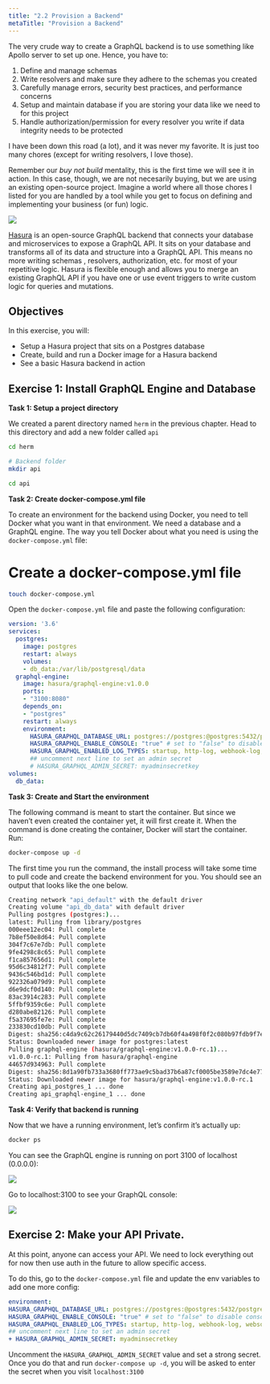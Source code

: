 ```yaml
---
title: "2.2 Provision a Backend"
metaTitle: "Provision a Backend"
---
```


The very crude way to create a GraphQL backend is to use something like Apollo server to set up one. Hence, you have to:

1. Define and manage schemas
2. Write resolvers and make sure they adhere to the schemas you created
3. Carefully manage errors, security best practices, and performance concerns
4. Setup and maintain database if you are storing your data like we need to for this project
5. Handle authorization/permission for every resolver you write if data integrity needs to be protected

I have been down this road (a lot), and it was never my favorite. It is just too many chores (except for writing resolvers, I love those).

Remember our *buy not build* mentality, this is the first time we will see it in action. In this case, though, we are not necesarily buying, but we are using an existing open-source project. Imagine a world where all those chores I listed for you are handled by a tool while you get to focus on defining and implementing your business (or fun) logic. 

![](https://paper-attachments.dropbox.com/s_3AC7960F224B1F7A7267EA8FA5552E4542A52D026AA617CF3A5699D55D57A064_1576418109080_New+Wireframe+1.png)


[Hasura](https://hasura.io/) is an open-source GraphQL backend that connects your database and microservices to expose a GraphQL API. It sits on your database and transforms all of its data and structure into a GraphQL API. This means no more writing schemas , resolvers, authorization, etc. for most of your repetitive logic. Hasura is flexible enough and allows you to merge an existing GraphQL API if you have one or use event triggers to write custom logic for queries and mutations.



## Objectives

In this exercise, you will:


- Setup a Hasura project that sits on a Postgres database
- Create, build and run a Docker image for a Hasura backend
- See a basic Hasura backend in action


## Exercise 1: Install GraphQL Engine and Database

**Task 1: Setup a project directory**

We created a parent directory named `herm` in the previous chapter. Head to this directory and add a new folder called `api`

```bash
cd herm

# Backend folder
mkdir api

cd api
```

**Task 2: Create docker-compose.yml file**

To create an environment for the backend using Docker, you need to tell Docker what you want in that environment. We need a database and a GraphQL engine. The way you tell Docker about what you need is using the `docker-compose.yml` file:


# Create a docker-compose.yml file

```bash
touch docker-compose.yml
```

Open the `docker-compose.yml` file and paste the following configuration:

```yml
version: '3.6'
services:
  postgres:
    image: postgres
    restart: always
    volumes:
    - db_data:/var/lib/postgresql/data
  graphql-engine:
    image: hasura/graphql-engine:v1.0.0
    ports:
    - "3100:8080"
    depends_on:
    - "postgres"
    restart: always
    environment:
      HASURA_GRAPHQL_DATABASE_URL: postgres://postgres:@postgres:5432/postgres
      HASURA_GRAPHQL_ENABLE_CONSOLE: "true" # set to "false" to disable console
      HASURA_GRAPHQL_ENABLED_LOG_TYPES: startup, http-log, webhook-log, websocket-log, query-log
      ## uncomment next line to set an admin secret
      # HASURA_GRAPHQL_ADMIN_SECRET: myadminsecretkey
volumes:
  db_data:
```

**Task 3: Create and Start the environment**

The following command is meant to start the container. But since we haven’t even created the container yet, it will first create it. When the command is done creating the container, Docker will start the container. Run:

```bash
docker-compose up -d
```

The first time you run the command, the install process will take some time to pull code and create the backend environment for you. You should see an output that looks like the one below.

```bash
Creating network "api_default" with the default driver
Creating volume "api_db_data" with default driver
Pulling postgres (postgres:)...
latest: Pulling from library/postgres
000eee12ec04: Pull complete
7b8ef50e8d64: Pull complete
304f7c67e7db: Pull complete
9fe4298c8c65: Pull complete
f1ca857656d1: Pull complete
95d6c34812f7: Pull complete
9436c546bd1d: Pull complete
922326a079d9: Pull complete
d6e9dcf0d140: Pull complete
83ac3914c283: Pull complete
5ffbf9359c6e: Pull complete
d280abe82126: Pull complete
f5a37695fe7e: Pull complete
233830cd10db: Pull complete
Digest: sha256:c4da9c62c26179440d5dc7409cb7db60f4a498f0f2c080b97fdb9f7ec0b3502b
Status: Downloaded newer image for postgres:latest
Pulling graphql-engine (hasura/graphql-engine:v1.0.0-rc.1)...
v1.0.0-rc.1: Pulling from hasura/graphql-engine
44657d934963: Pull complete
Digest: sha256:8d1a90fb733a3680ff773ae9c5bad37b6a87cf0005be3589e7dc4e771f01cfbc
Status: Downloaded newer image for hasura/graphql-engine:v1.0.0-rc.1
Creating api_postgres_1 ... done
Creating api_graphql-engine_1 ... done
```

**Task 4: Verify that backend is running**

Now that we have a running environment, let’s confirm it’s actually up:

```bash
docker ps
```

You can see the GraphQL engine is running on port 3100 of localhost (0.0.0.0):


![](https://paper-attachments.dropbox.com/s_3AC7960F224B1F7A7267EA8FA5552E4542A52D026AA617CF3A5699D55D57A064_1576235609584_image.png)


Go to localhost:3100 to see your GraphQL console:


![](https://paper-attachments.dropbox.com/s_3AC7960F224B1F7A7267EA8FA5552E4542A52D026AA617CF3A5699D55D57A064_1576235794478_image.png)

## Exercise 2: Make your API Private.

At this point, anyone can access your API. We need to lock everything out for now then use auth in the future to allow specific access.

To do this, go to the `docker-compose.yml` file and update the env variables to add one more config:

```yml
environment:
HASURA_GRAPHQL_DATABASE_URL: postgres://postgres:@postgres:5432/postgres
HASURA_GRAPHQL_ENABLE_CONSOLE: "true" # set to "false" to disable console
HASURA_GRAPHQL_ENABLED_LOG_TYPES: startup, http-log, webhook-log, websocket-log, query-log
## uncomment next line to set an admin secret
+ HASURA_GRAPHQL_ADMIN_SECRET: myadminsecretkey
```

Uncomment the `HASURA_GRAPHQL_ADMIN_SECRET` value and set a strong secret. Once you do that and run `docker-compose up -d`, you will be asked to enter the secret when you visit `localhost:3100`

